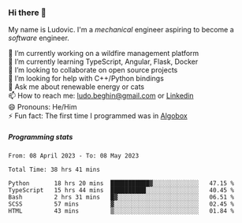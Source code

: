### Hi there 👋

My name is Ludovic. I'm a *mechanical* engineer aspiring to become a *software* engineer.

 🔭 I’m currently working on a wildfire management platform<br/>
 🌱 I’m currently learning TypeScript, Angular, Flask, Docker<br/>
 👯 I’m looking to collaborate on open source projects<br/>
 🤔 I’m looking for help with C++/Python bindings<br/>
 💬 Ask me about renewable energy or cats<br/>
 📫 How to reach me: ludo.beghin@gmail.com or [Linkedin](https://www.linkedin.com/in/ludovic-beghin/)<br/>
 😄 Pronouns: He/Him<br/>
 ⚡ Fun fact: The first time I programmed was in [Algobox](https://fr.wikipedia.org/wiki/Algobox)<br/>

##### Programming stats
<!--START_SECTION:waka-->

```text
From: 08 April 2023 - To: 08 May 2023

Total Time: 38 hrs 41 mins

Python       18 hrs 20 mins  ███████████▓░░░░░░░░░░░░░   47.15 %
TypeScript   15 hrs 44 mins  ██████████░░░░░░░░░░░░░░░   40.45 %
Bash         2 hrs 31 mins   █▓░░░░░░░░░░░░░░░░░░░░░░░   06.51 %
SCSS         57 mins         ▓░░░░░░░░░░░░░░░░░░░░░░░░   02.45 %
HTML         43 mins         ▒░░░░░░░░░░░░░░░░░░░░░░░░   01.84 %
```

<!--END_SECTION:waka-->
